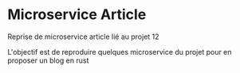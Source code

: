 # Microservice Article

Reprise de microservice article lié au projet 12

L'objectif est de reproduire quelques microservice du projet pour en proposer un blog en rust